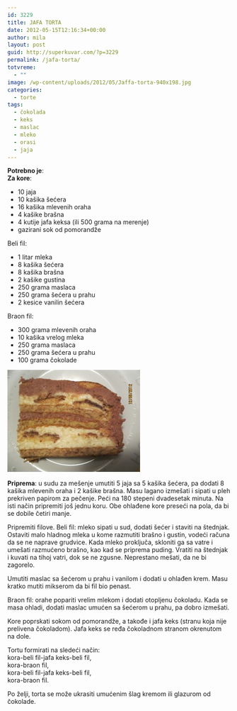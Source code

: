 ```yaml
---
id: 3229
title: JAFA TORTA
date: 2012-05-15T12:16:34+00:00
author: mila
layout: post
guid: http://superkuvar.com/?p=3229
permalink: /jafa-torta/
totvreme:
  - ""
image: /wp-content/uploads/2012/05/Jaffa-torta-940x198.jpg
categories:
  - torte
tags:
  - čokolada
  - keks
  - maslac
  - mleko
  - orasi
  - jaja
---
```

**Potrebno je**:  
**Za kore**:

  * 10 jaja
  * 10 kašika šećera
  * 16 kašika mlevenih oraha
  * 4 kašike brašna
  * 4 kutije jafa keksa (ili 500 grama na merenje)
  * gazirani sok od pomorandže

Beli fil:

  * 1 litar mleka
  * 8 kašika šećera
  * 8 kašika brašna
  * 2 kašike gustina
  * 250 grama maslaca
  * 250 grama šećera u prahu
  * 2 kesice vanilin šećera

Braon fil:

  * 300 grama mlevenih oraha
  * 10 kašika vrelog mleka
  * 250 grama maslaca
  * 250 grama šećera u prahu
  * 100 grama čokolade

<img class="alignnone size-medium wp-image-3230" title="Jaffa torta" src="/wp-content/uploads/2012/05/Jaffa-torta-e1337082039393-300x230.jpg" alt="" width="300" height="230" /> 

**Priprema**: u sudu za mešenje umutiti 5 jaja sa 5 kašika šećera, pa dodati 8 kašika mlevenih oraha i 2 kašike brašna. Masu lagano izmešati i sipati u pleh prekriven papirom za pečenje. Peći na 180 stepeni dvadesetak minuta. Na isti način pripremiti još jednu koru. Obe ohlađene kore preseći na pola, da bi se dobile četiri manje.

Pripremiti filove. Beli fil: mleko sipati u sud, dodati šećer i staviti na štednjak. Ostaviti malo hladnog mleka u kome razmutiti brašno i gustin, vodeći računa da se ne naprave grudvice. Kada mleko proključa, skloniti ga sa vatre i umešati razmućeno brašno, kao kad se priprema puding. Vratiti na štednjak i kuvati na tihoj vatri, dok se ne zgusne. Neprestano mešati, da ne bi zagorelo.

Umutiti maslac sa šećerom u prahu i vanilom i dodati u ohlađen krem. Masu kratko mutiti mikserom da bi fil bio penast.

Braon fil: orahe popariti vrelim mlekom i dodati otopljenu čokoladu. Kada se masa ohladi, dodati maslac umućen sa šećerom u prahu, pa dobro izmešati.

Kore poprskati sokom od pomorandže, a takođe i jafa keks (stranu koja nije prelivena čokoladom). Jafa keks se ređa čokoladnom stranom okrenutom na dole.

Tortu formirati na sledeći način:  
kora-beli fil-jafa keks-beli fil,  
kora-braon fil,  
kora-beli fil-jafa keks-beli fil,  
kora-braon fil.

Po želji, torta se može ukrasiti umućenim šlag kremom ili glazurom od čokolade.